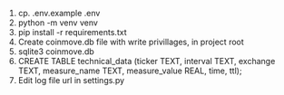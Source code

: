 1. cp. .env.example .env
2. python -m venv venv
3. pip install -r requirements.txt
4. Create coinmove.db file with write privillages, in project root
5. sqlite3 coinmove.db
6. CREATE TABLE technical_data (ticker TEXT, interval TEXT, exchange TEXT, measure_name TEXT, measure_value REAL, time, ttl);
7. Edit log file url in settings.py
